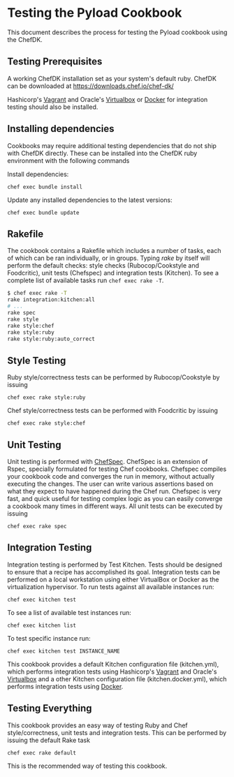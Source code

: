 # Testing the Pyload Cookbook

This document describes the process for testing the Pyload cookbook using the ChefDK.

## Testing Prerequisites

A working ChefDK installation set as your system's default ruby. ChefDK can be downloaded at <https://downloads.chef.io/chef-dk/>

Hashicorp's [Vagrant](https://www.vagrantup.com/downloads.html) and Oracle's [Virtualbox](https://www.virtualbox.org/wiki/Downloads) or [Docker](https://www.docker.com/) for integration testing should also be installed.

## Installing dependencies

Cookbooks may require additional testing dependencies that do not ship with ChefDK directly. These can be installed into the ChefDK ruby environment with the following commands

Install dependencies:

```shell
chef exec bundle install
```

Update any installed dependencies to the latest versions:

```shell
chef exec bundle update
```

## Rakefile

The cookbook contains a Rakefile which includes a number of tasks, each of which can be ran individually, or in groups. Typing *rake* by itself will perform the default checks: style checks (Rubocop/Cookstyle and Foodcritic), unit tests (Chefspec) and integration tests (Kitchen). To see a complete list of available tasks run `chef exec rake -T`.

```bash
$ chef exec rake -T
rake integration:kitchen:all
# ...
rake spec
rake style
rake style:chef
rake style:ruby
rake style:ruby:auto_correct
```

## Style Testing

Ruby style/correctness tests can be performed by Rubocop/Cookstyle by issuing

```shell
chef exec rake style:ruby
```

Chef style/correctness tests can be performed with Foodcritic by issuing

```shell
chef exec rake style:chef
```

## Unit Testing

Unit testing is performed with [ChefSpec](http://sethvargo.github.io/chefspec/). ChefSpec is an extension of Rspec, specially formulated for testing Chef cookbooks. Chefspec compiles your cookbook code and converges the run in memory, without actually executing the changes. The user can write various assertions based on what they expect to have happened during the Chef run. Chefspec is very fast, and quick useful for testing complex logic as you can easily converge a cookbook many times in different ways. All unit tests can be executed by issuing

```shell
chef exec rake spec
```

## Integration Testing

Integration testing is performed by Test Kitchen. Tests should be designed to ensure that a recipe has accomplished its goal. Integration tests can be performed on a local workstation using either VirtualBox or Docker as the virtualization hypervisor. To run tests against all available instances run:

```shell
chef exec kitchen test
```

To see a list of available test instances run:

```shell
chef exec kitchen list
```

To test specific instance run:

```shell
chef exec kitchen test INSTANCE_NAME
```

This cookbook provides a default Kitchen configuration file (kitchen.yml), which performs integration tests using Hashicorp's [Vagrant](https://www.vagrantup.com/downloads.html) and Oracle's [Virtualbox](https://www.virtualbox.org/wiki/Downloads) and a other Kitchen configuration file (kitchen.docker.yml), which performs integration tests using [Docker](https://www.docker.com/).

## Testing Everything

This cookbook provides an easy way of testing Ruby and Chef style/correctness, unit tests and integration tests. This can be performed by issuing the default Rake task

```shell
chef exec rake default
```

This is the recommended way of testing this cookbook.

